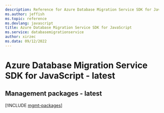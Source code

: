 ```yaml
---
description: Reference for Azure Database Migration Service SDK for JavaScript
ms.author: jeffish
ms.topic: reference
ms.devlang: javascript
title: Azure Database Migration Service SDK for JavaScript
ms.service: databasemigrationservice
author: xirzec
ms.data: 09/12/2022
---
```

# Azure Database Migration Service SDK for JavaScript - latest

## Management packages - latest
[!INCLUDE [mgmt-packages](database-migration-service-mgmt-index.md)]